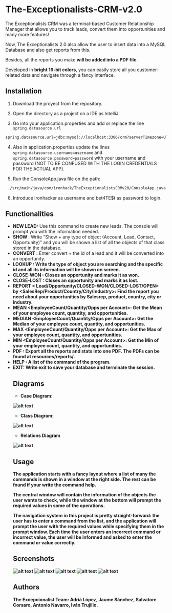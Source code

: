 # The-Exceptionalists-CRM-v2.0

The Exceptionalists CRM was a terminal-based Customer Relationship Manager that allows you to track leads, convert them
into opportunities and many more features!

Now, The Exceptionalists 2.0 also allow the user to insert data into a MySQL Database and also get reports from this.

Besides, all the reports you make **will be added into a PDF file**.

Developed in **bright 16-bit colors**, you can easily store all you customer-related data and navigate through a fancy
interface.

## Installation

1. Download the proyect from the repository.

2. Open the directory as a project on a IDE as IntelliJ.

3. Go into your application.properties and add or replace the line `spring.datasource.url`

```bash   
spring.datasource.url=jdbc:mysql://localhost:3306/crm?serverTimezone=UTC
```

4. Also in application.properties update the lines
   `spring.datasource.username=username` and `spring.datasource.password=password` with your username and password (NOT TO BE CONFUSED WITH THE LOGIN CREDENTIALS FOR THE ACTUAL APP).


5. Run the ConsoleApp.java file on the path:

```bash
 ./src/main/java/com/ironhack/TheExceptionalistsCRMv20/ConsoleApp.java
```

6. Introduce ironhacker as username and bet4TE$t as password to login.

## Functionalities

- **NEW LEAD:** Use this command to create new leads. The console will prompt you with the information needed.
- **SHOW <objectInPlural>** : Write "Show + any type of object (Account, Lead, Contact, Opportunity)" and you will be
  shown a list of all the objects of that class stored in the database.
- **CONVERT <ID>:** Enter convert + the id of a lead and it will be converted into an opportunity.
- **LOOKUP <Object> <id>:** Write the type of object you are searching and the specific id and all its information will
  be shown on screen.
- **CLOSE-WON <id>**: Closes an opportunity and marks it as won.
- **CLOSE-LOST <id>**: Closes an opportunity and marks it as lost.
- **REPORT <
  Lead/Opportunity/CLOSED-WON/CLOSED-LOST/OPEN>                                                                     
  by <SalesRep/Product/Country/City/Industry>**: Find the report you need about your opportunities by Salesrep, product,
  country, city or industry.
- **MEAN <EmployeeCount/Quantity/Opps per Account>**: Get the Mean of your employee count, quantity, and opportunities.
- **MEDIAN <EmployeeCount/Quantity/Opps per Account>**: Get the Median of your employee count, quantity, and
  opportunities.
- **MAX <EmployeeCount/Quantity/Opps per Account>**: Get the Max of your employee count, quantity, and opportunities.
- **MIN <EmployeeCount/Quantity/Opps per Account>**: Get the Min of your employee count, quantity, and opportunities.
- **PDF** : Export all the reports and stats into one PDF. The PDFs can be found at resources/reports/.
- **HELP** : A list of the command of the program.
- **EXIT:** Write exit to save your database and terminate the session.

## Diagrams

- Case Diagram:

![alt text](https://github.com/The-Exceptionalists/The-Exceptionalists-CRM-v2.0/blob/main/src/main/resources/diagrams/TheDataLayer-UseCase-Diagram.png)

- Class Diagram:

![alt text](https://github.com/The-Exceptionalists/The-Exceptionalists-CRM-v2.0/blob/main/src/main/resources/diagrams/CRM_Exceptionalists.jpeg)

- Relations Diagram

![alt text](https://github.com/The-Exceptionalists/The-Exceptionalists-CRM-v2.0/blob/main/src/main/resources/diagrams/er_model.png)

## Usage

The application starts with a fancy layout where a list of many the commands is shown in a window at the right side. The
rest can be found if your write the command help.

The central window will contain the information of the objects the user wants to check, while the window at the bottom
will prompt the required values in some of the operations.

**The navigation system in this project is pretty straight-forward:** the user has to enter a command from the list, and
the application will prompt the user with the required values while specifying them in the prompt window. Each time the
user enters an incorrect command or incorrect value, the user will be informed and asked to enter the command or value
correctly.

## Screenshots

![alt text](https://github.com/The-Exceptionalists/The-Exceptionalists-CRM-v2.0/blob/main/src/main/resources/screenshots/screen1.jpg)
![alt text](https://github.com/The-Exceptionalists/The-Exceptionalists-CRM-v2.0/blob/main/src/main/resources/screenshots/screen2.jpg)
![alt text](https://github.com/The-Exceptionalists/The-Exceptionalists-CRM-v2.0/blob/main/src/main/resources/screenshots/screen3.jpg)
![alt text](https://github.com/The-Exceptionalists/The-Exceptionalists-CRM-v2.0/blob/main/src/main/resources/screenshots/screen4.jpg)
![alt text](https://github.com/The-Exceptionalists/The-Exceptionalists-CRM-v2.0/blob/main/src/main/resources/screenshots/screen5.jpg)

## Authors

**The Excepcionalist Team**: Adrià López, Jaume Sánchez, Salvatore Corsaro, Antonio Navarro, Iván Trujillo.
